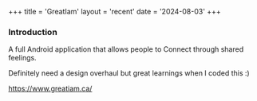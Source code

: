 +++
title = 'GreatIam'
layout = 'recent'
date = '2024-08-03'
+++

### Introduction

A full Android application that allows people to Connect through shared feelings.

Definitely need a design overhaul but great learnings when I coded this :) 


https://www.greatiam.ca/